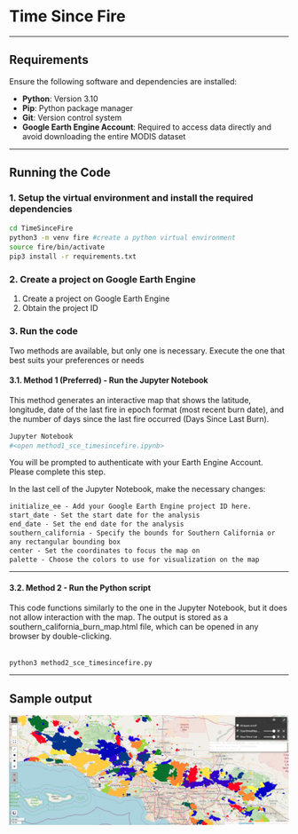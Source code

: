 # Time Since Fire

---

## Requirements

Ensure the following software and dependencies are installed:

- **Python**: Version 3.10
- **Pip**: Python package manager
- **Git**: Version control system
- **Google Earth Engine Account**: Required to access data directly and avoid downloading the entire MODIS dataset

---

## Running the Code

### 1. Setup the virtual environment and install the required dependencies

```sh
cd TimeSinceFire
python3 -m venv fire #create a python virtual environment
source fire/bin/activate
pip3 install -r requirements.txt
```

### 2. Create a project on Google Earth Engine

1. Create a project on Google Earth Engine
2. Obtain the project ID

### 3. Run the code

Two methods are available, but only one is necessary. Execute the one that best suits your preferences or needs

#### 3.1. Method 1 (Preferred) - Run the Jupyter Notebook

This method generates an interactive map that shows the latitude, longitude, date of the last fire in epoch format (most recent burn date), and the number of days since the last fire occurred (Days Since Last Burn).

```sh
Jupyter Notebook
#<open method1_sce_timesincefire.ipynb>
```
You will be prompted to authenticate with your Earth Engine Account. Please complete this step.

In the last cell of the Jupyter Notebook, make the necessary changes:
```
initialize_ee - Add your Google Earth Engine project ID here.
start_date - Set the start date for the analysis
end_date - Set the end date for the analysis
southern_california - Specify the bounds for Southern California or any rectangular bounding box
center - Set the coordinates to focus the map on
palette - Choose the colors to use for visualization on the map
```

---

#### 3.2. Method 2 - Run the Python script

This code functions similarly to the one in the Jupyter Notebook, but it does not allow interaction with the map. The output is stored as a southern_california_burn_map.html file, which can be opened in any browser by double-clicking. 

```sh

python3 method2_sce_timesincefire.py

```

___

## Sample output

![method1_sce_timesincefire](SampleOutputs/Method1.png)

